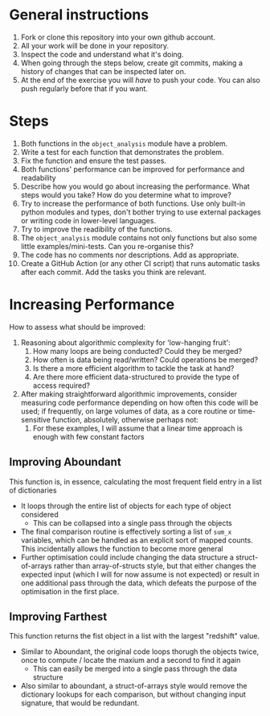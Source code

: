 # General instructions

1. Fork or clone this repository into your own github account.
1. All your work will be done in your repository.
1. Inspect the code and understand what it's doing.
1. When going through the steps below,
   create git commits, making a history of
   changes that can be inspected later on.
1. At the end of the exercise you will *have* to push your code.
   You can also push regularly before that if you want.

# Steps
1. Both functions in the `object_analysis` module have a problem.
  1. Write a test for each function that demonstrates the problem.
  1. Fix the function and ensure the test passes.
1. Both functions' performance can be improved
   for performance and readability
  1. Describe how you would go about
     increasing the performance.
     What steps would you take?
     How do you determine what to improve?
  1. Try to increase the performance of both functions.
     Use only built-in python modules and types,
     don't bother trying to use external packages
     or writing code in lower-level languages.
  1. Try to improve the readibility of the functions.
1. The `object_analysis` module contains not only functions
  but also some little examples/mini-tests.
  Can you re-organise this?
1. The code has no comments nor descriptions. Add as appropriate.
1. Create a GitHub Action (or any other CI script)
   that runs automatic tasks after each commit.
   Add the tasks you think are relevant.

# Increasing Performance
How to assess what should be improved:
1. Reasoning about algorithmic complexity for 'low-hanging fruit':
   1. How many loops are being conducted? Could they be merged?
   2. How often is data being read/written? Could operations be merged?
   3. Is there a more efficient algorithm to tackle the task at hand?
   4. Are there more efficient data-structured to provide the type of access required?
2. After making straightforward algorithmic improvements, consider measuring code performance
depending on how often this code will be used; if frequently, on large volumes of data, as a core 
routine or time-sensitive function, absolutely, otherwise perhaps not:
   1. For these examples, I will assume that a linear time approach is enough with few constant 
   factors

## Improving Aboundant
This function is, in essence, calculating the most frequent field entry in a list of dictionaries 
- It loops through the entire list of objects for each type of object considered
  - This can be collapsed into a single pass through the objects 
- The final comparison routine is effectively sorting a list of `sum_x` variables, which can be 
handled as an explicit sort of mapped counts. This incidentally allows the function to become more 
general
- Further optimisation could include changing the data structure a struct-of-arrays rather than
array-of-structs style, but that either changes the expected input (which I will for now assume is
not expected) or result in one additional pass through the data, which defeats the purpose of the
optimisation in the first place.

## Improving Farthest
This function returns the fist object in a list with the largest "redshift" value.
- Similar to Aboundant, the original code loops thorugh the objects twice, once to compute / locate
the maxium and a second to find it again
  - This can easily be merged into a single pass through the data structure
- Also similar to aboundant, a struct-of-arrays style would remove the dictionary lookups for each
comparison, but without changing input signature, that would be redundant.